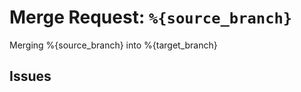 # Merge Request: `%{source_branch}`

Merging %{source_branch} into %{target_branch}

## Issues

<!-- List Related Issue URLs here -->
